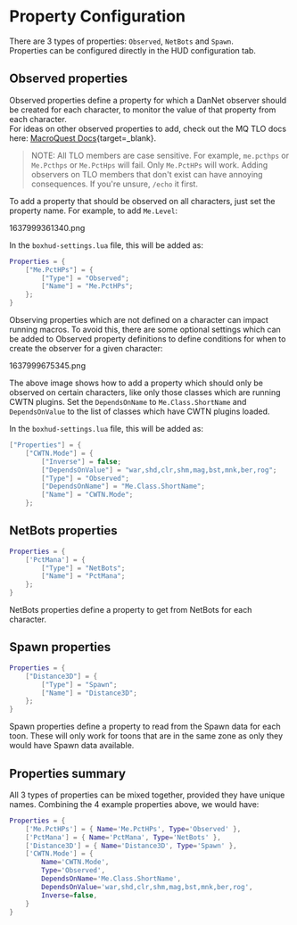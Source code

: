 # Property Configuration

There are 3 types of properties: `Observed`, `NetBots` and `Spawn`.  
Properties can be configured directly in the HUD configuration tab.

## Observed properties

Observed properties define a property for which a DanNet observer should be created for each character, to monitor the value of that property from each character.  
For ideas on other observed properties to add, check out the MQ TLO docs here: [MacroQuest Docs](https://docs.macroquest.org/reference/top-level-objects/){target=_blank}.

> NOTE: All TLO members are case sensitive. For example, `me.pcthps` or `Me.Pcthps` or `Me.PctHps` will fail. Only `Me.PctHPs` will work. Adding observers on TLO members that don't exist can have annoying consequences. If you're unsure, `/echo` it first.

To add a property that should be observed on all characters, just set the property name. For example, to add `Me.Level`:

1637999361340.png


In the `boxhud-settings.lua` file, this will be added as:

```lua
Properties = {
    ["Me.PctHPs"] = {
        ["Type"] = "Observed";
        ["Name"] = "Me.PctHPs";
    };
}
```


Observing properties which are not defined on a character can impact running macros. To avoid this, there are some optional settings which can be added to Observed property definitions to define conditions for when to create the observer for a given character:

1637999675345.png

The above image shows how to add a property which should only be observed on certain characters, like only those classes which are running CWTN plugins.
Set the `DependsOnName` to `Me.Class.ShortName` and `DependsOnValue` to the list of classes which have CWTN plugins loaded.

In the `boxhud-settings.lua` file, this will be added as:

```lua
["Properties"] = {
    ["CWTN.Mode"] = {
        ["Inverse"] = false;
        ["DependsOnValue"] = "war,shd,clr,shm,mag,bst,mnk,ber,rog";
        ["Type"] = "Observed";
        ["DependsOnName"] = "Me.Class.ShortName";
        ["Name"] = "CWTN.Mode";
    };
```

## NetBots properties

```lua
Properties = {
    ['PctMana'] = {
        ["Type"] = "NetBots";
        ["Name"] = "PctMana";
    };
}
```

NetBots properties define a property to get from NetBots for each character.

## Spawn properties

```lua
Properties = {
    ["Distance3D"] = {
        ["Type"] = "Spawn";
        ["Name"] = "Distance3D";
    };
}
```

Spawn properties define a property to read from the Spawn data for each toon. These will only work for toons that are in the same zone as only they would have Spawn data available.

## Properties summary

All 3 types of properties can be mixed together, provided they have unique names. Combining the 4 example properties above, we would have:

```lua
Properties = {
    ['Me.PctHPs'] = { Name='Me.PctHPs', Type='Observed' },
    ['PctMana'] = { Name='PctMana', Type='NetBots' },
    ['Distance3D'] = { Name='Distance3D', Type='Spawn' },
    ['CWTN.Mode'] = {
        Name='CWTN.Mode',
        Type='Observed',
        DependsOnName='Me.Class.ShortName',
        DependsOnValue='war,shd,clr,shm,mag,bst,mnk,ber,rog',
        Inverse=false,
    }
}
```